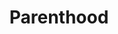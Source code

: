 ---
title: Parenthood
description: Instructions on parenting and conscious parenting, analysis of difficult situations and recommendations from doctors, psychologists and researchers.
---